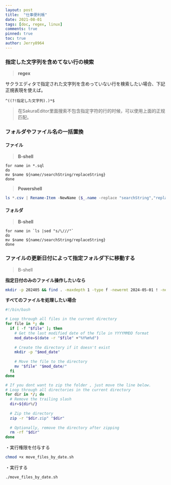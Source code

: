 ```yaml
---
layout: post
title:  "仕事便利帳"
date: 2021-08-01
tags: [doc, regex, linux]
comments: true
pinned: true
toc: true
author: Jerry8964
---
```




### 指定した文字列を含めてない行の検索

> **regex**

サクラエディタで指定された文字列を含めっていない行を検索したい場合、下記正規表現を使えば。

```
^((?!指定した文字列).)*$
```

> 在SakuraEditor里面搜索不包含指定字符的行的时候，可以使用上面的正规匹配。



### フォルダやファイル名の一括置換

#### ファイル

> **B-shell**

```shell
for name in *.sql
do
mv $name ${name//searchString/replaceString}
done
```

> **Powershell**

```powershell
ls *.csv | Rename-Item -NewName {$_.name -replace "searchString","replaceString"}
```

#### フォルダ

> **B-shell**

```shell
for name in `ls |sed "s/\///"`
do
mv $name ${name//searchString/replaceString}
done
```



### ファイルの更新日付によって指定フォルダ下に移動する

> B-shell

**指定日付のみのファイル操作したいなら**

```bash
mkdir -p 202405 && find . -maxdepth 1 -type f -newermt 2024-05-01 ! -newermt 2024-06-01 -exec mv "{}" 202405/ \;
```



**すべてのファイルを処理したい場合**

```bash
#!/bin/bash

# Loop through all files in the current directory
for file in *; do
  if [ -f "$file" ]; then
    # Get the last modified date of the file in YYYYMMDD format
    mod_date=$(date -r "$file" +"%Y%m%d")
    
    # Create the directory if it doesn't exist
    mkdir -p "$mod_date"
    
    # Move the file to the directory
    mv "$file" "$mod_date/"
  fi
done

# If you dont want to zip the folder , just move the line below.
# Loop through all directories in the current directory
for dir in */; do
  # Remove the trailing slash
  dir=${dir%/}
  
  # Zip the directory
  zip -r "$dir.zip" "$dir"
  
  # Optionally, remove the directory after zipping
  rm -rf "$dir"
done

```

・実行権限を付与する

```bash
chmod +x move_files_by_date.sh
```

・実行する

```bash
./move_files_by_date.sh
```





